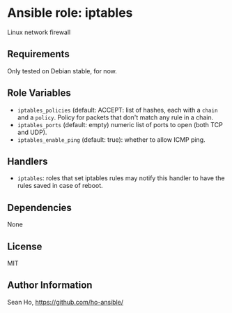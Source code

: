 # Ansible role: iptables
Linux network firewall

## Requirements
Only tested on Debian stable, for now.

## Role Variables
+ `iptables_policies` (default: ACCEPT: list of hashes,
  each with a `chain` and a `policy`.
  Policy for packets that don't match any rule in a chain.
+ `iptables_ports` (default: empty) numeric list of ports to open
  (both TCP and UDP).
+ `iptables_enable_ping` (default: true): whether to allow ICMP ping.

## Handlers
+ `iptables`: roles that set iptables rules may notify this handler to have the rules saved in case of reboot.

## Dependencies
None

## License
MIT

## Author Information
Sean Ho, https://github.com/ho-ansible/
